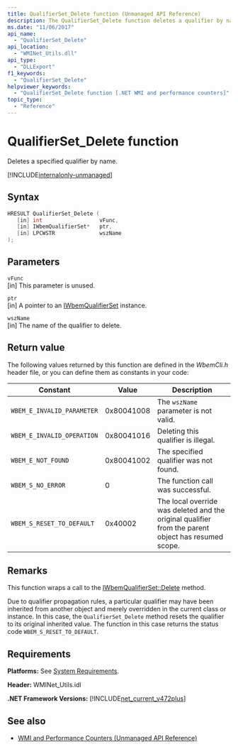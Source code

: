 ```yaml
---
title: QualifierSet_Delete function (Unmanaged API Reference)
description: The QualifierSet_Delete function deletes a qualifier by name.
ms.date: "11/06/2017"
api_name: 
  - "QualifierSet_Delete"
api_location: 
  - "WMINet_Utils.dll"
api_type: 
  - "DLLExport"
f1_keywords: 
  - "QualifierSet_Delete"
helpviewer_keywords: 
  - "QualifierSet_Delete function [.NET WMI and performance counters]"
topic_type: 
  - "Reference"
---
```

# QualifierSet_Delete function
Deletes a specified qualifier by name.  

[!INCLUDE[internalonly-unmanaged](../../../../includes/internalonly-unmanaged.md)]
  
## Syntax  
  
```cpp  
HRESULT QualifierSet_Delete (
   [in] int                  vFunc, 
   [in] IWbemQualifierSet*   ptr, 
   [in] LPCWSTR              wszName
); 
```  

## Parameters

`vFunc`  
[in] This parameter is unused.

`ptr`   
[in] A pointer to an [IWbemQualifierSet](/windows/desktop/api/wbemcli/nn-wbemcli-iwbemqualifierset) instance.

`wszName`   
[in] The name of the qualifier to delete.

## Return value

The following values returned by this function are defined in the *WbemCli.h* header file, or you can define them as constants in your code:

|Constant  |Value  |Description  |
|---------|---------|---------|
|`WBEM_E_INVALID_PARAMETER` | 0x80041008 | The `wszName` parameter is not valid. |
|`WBEM_E_INVALID_OPERATION` | 0x80041016 | Deleting this qualifier is illegal. |
|`WBEM_E_NOT_FOUND` | 0x80041002 | The specified qualifier was not found. |
|`WBEM_S_NO_ERROR` | 0 | The function call was successful.  |
| `WBEM_S_RESET_TO_DEFAULT` | 0x40002 | The local override was deleted and the original qualifier from the parent object has resumed scope. |

## Remarks

This function wraps a call to the [IWbemQualifierSet::Delete](/windows/desktop/api/wbemcli/nf-wbemcli-iwbemqualifierset-delete) method.

Due to qualifier propagation rules, a particular qualifier may have been inherited from another object and merely overridden in the current class or instance. In this case, the `QualifierSet_Delete` method resets the qualifier to its original inherited value. The function in this case returns the status code `WBEM_S_RESET_TO_DEFAULT`.

## Requirements  
 **Platforms:** See [System Requirements](../../get-started/system-requirements.md).  
  
 **Header:** WMINet_Utils.idl  
  
 **.NET Framework Versions:** [!INCLUDE[net_current_v472plus](../../../../includes/net-current-v472plus.md)]  
  
## See also

- [WMI and Performance Counters (Unmanaged API Reference)](index.md)

